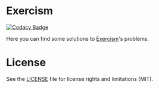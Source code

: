 # Exercism

[![Codacy Badge](https://api.codacy.com/project/badge/Grade/61414d2c93b34ea6ad46c1ee39a96f99)](https://app.codacy.com/app/rob93c/Exercism?utm_source=github.com&utm_medium=referral&utm_content=rob93c/Exercism&utm_campaign=Badge_Grade_Dashboard)

Here you can find some solutions to [Exercism](https://exercism.io)'s problems.

# License

See the [LICENSE](https://github.com/rob93c/Exercism/blob/master/LICENSE.md) file for license rights and limitations (MIT).
